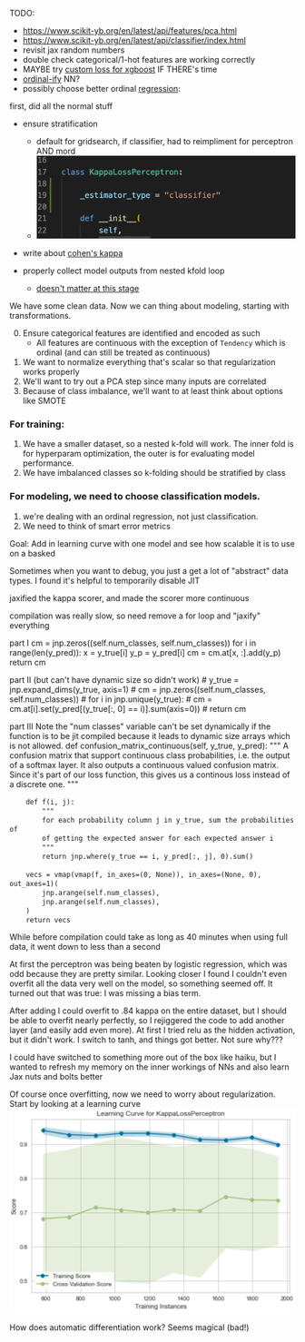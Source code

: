 

TODO: 
- https://www.scikit-yb.org/en/latest/api/features/pca.html
- https://www.scikit-yb.org/en/latest/api/classifier/index.html
- revisit jax random numbers
- double check categorical/1-hot features are working correctly
- MAYBE try [custom loss for xgboost](https://towardsdatascience.com/custom-loss-functions-for-gradient-boosting-f79c1b40466d) IF THERE's time
- [ordinal-ify](https://stackoverflow.com/questions/54927571/ordinal-logistic-regression-intercept-returns-1-instead-of-n) NN?
- possibly choose better ordinal [regression](https://github.com/fabianp/mord/blob/master/mord/threshold_based.py): 


first, did all the normal stuff

- ensure stratification
	- default for gridsearch, if classifier, had to reimpliment for perceptron AND mord
	- ![](2021-12-10-10-31-54.png) 

- write about [cohen's kappa](https://www.knime.com/blog/cohens-kappa-an-overview)
- properly collect model outputs from nested kfold loop
	- [doesn't matter at this stage](https://machinelearningmastery.com/nested-cross-validation-for-machine-learning-with-python/)


We have some clean data. Now we can thing about modeling, starting with transformations.

0) Ensure categorical features are identified and encoded as such
	- All features are continuous with the exception of `Tendency` which is ordinal (and can still be treated as continuous)
1) We want to normalize everything that's scalar so that regularization works properly
2) We'll want to try out a PCA step since many inputs are correlated
3) Because of class imbalance, we'll want to at least think about options like SMOTE
### For training:
1) We have a smaller dataset, so a nested k-fold will work. The inner fold is for hyperparam optimization, the outer is for evaluating model performance. 
2) We have imbalanced classes so k-folding should be stratified by class
### For modeling, we need to choose classification models. 
1) we're dealing with an ordinal regression, not just classification. 
2) We need to think of smart error metrics

Goal: Add in learning curve with one model and see how scalable it is to use on a basked

Sometimes when you want to debug, you just a get a lot of "abstract" data types. I found it's helpful to temporarily disable JIT

jaxified the kappa scorer, and made the scorer more continuous


compilation was really slow, so need remove a for loop and "jaxify" everything


part I
        cm = jnp.zeros((self.num_classes, self.num_classes))
        for i in range(len(y_pred)):
            x = y_true[i]
            y_p = y_pred[i]
            cm = cm.at[x, :].add(y_p)
        return cm


part II (but can't have dynamic size so didn't work)
        # y_true = jnp.expand_dims(y_true, axis=1)
        # cm = jnp.zeros((self.num_classes, self.num_classes))
        # for i in jnp.unique(y_true):
        #     cm = cm.at[i].set(y_pred[(y_true[:, 0] == i)].sum(axis=0))
        # return cm


part III
Note the "num classes" variable can't be set dynamically if the function is to be jit compiled because it leads to dynamic size arrays which is not allowed. 
    def confusion_matrix_continuous(self, y_true, y_pred):
        """
        A confusion matrix that support continuous class probabilities, i.e.
        the output of a softmax layer.
        It also outputs a continuous valued confusion matrix. Since it's part
        of our loss function, this gives us a continous loss instead of a
        discrete one.
        """

        def f(i, j):
            """
            for each probability column j in y_true, sum the probabilities of
            of getting the expected answer for each expected answer i
            """
            return jnp.where(y_true == i, y_pred[:, j], 0).sum()

        vecs = vmap(vmap(f, in_axes=(0, None)), in_axes=(None, 0), out_axes=1)(
            jnp.arange(self.num_classes),
            jnp.arange(self.num_classes),
        )
        return vecs

While before compilation could take as long as 40 minutes when using full data, it went down to less than a second



At first the perceptron was being beaten by logistic regression, which was odd because they are pretty similar. Looking closer I found I couldn't even overfit all the data very well on the model, so something seemed off. It turned out that was true: I was missing a bias term.

After adding I could overfit to .84 kappa on the entire dataset, but I should be able to overfit nearly perfectly, so I rejiggered the code to add another layer (and easily add even more). At first I tried relu as the hidden activation, but it didn't work. I switch to tanh, and things got better. Not sure why???

I could have switched to something more out of the box like haiku, but I wanted to refresh my memory on the inner workings of NNs and also learn Jax nuts and bolts better

Of course once overfitting, now we need to worry about regularization. Start by looking at a learning curve ![](2021-12-13-15-26-19.png)

How does automatic differentiation work? Seems magical (bad!)